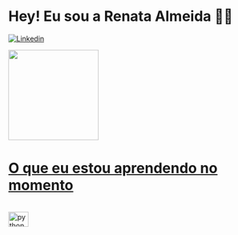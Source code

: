 # Hey! Eu sou a Renata Almeida 🙋‍♀️ 

[![Linkedin](https://img.shields.io/badge/LinkedIn-0077B5?style=for-the-badge&logo=linkedin&logoColor=white)](https://linkedin.com/in/renataalmeida4)
 
 <div>
    <a href = "https://github.com/RenataAlmeid">
      <img height= "180cm" src= "https://github-readme-stats.vercel.app/api?username=renataalmeid&show_icons=true&theme=dracula&include_all_commits=true&count_private=true"/>
 </div>
  
  # O que eu estou aprendendo no momento 
  
  <div style="display: inline_black"><br>
    <img align="center" alt = "python" height="30" width="40" src="https://cdn.jsdelivr.net/gh/devicons/devicon/icons/python/python-original.svg"> 
  </div>
      
